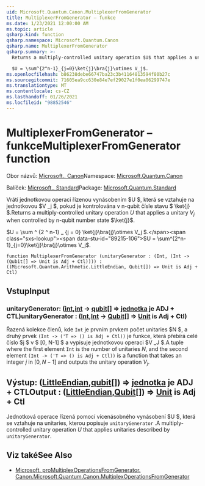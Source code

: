 ```yaml
---
uid: Microsoft.Quantum.Canon.MultiplexerFromGenerator
title: MultiplexerFromGenerator – funkce
ms.date: 1/23/2021 12:00:00 AM
ms.topic: article
qsharp.kind: function
qsharp.namespace: Microsoft.Quantum.Canon
qsharp.name: MultiplexerFromGenerator
qsharp.summary: >-
  Returns a multiply-controlled unitary operation $U$ that applies a unitary $V_j$ when controlled by n-qubit number state $\ket{j}$.

  $U = \sum^{2^n-1}_{j=0}\ket{j}\bra{j}\otimes V_j$.
ms.openlocfilehash: b86238debe66747ba23c3b41164813594f80b27c
ms.sourcegitcommit: 71605ea9cc630e84e7ef29027e1f0ea06299747e
ms.translationtype: MT
ms.contentlocale: cs-CZ
ms.lasthandoff: 01/26/2021
ms.locfileid: "98852546"
---
```

# <a name="multiplexerfromgenerator-function"></a><span data-ttu-id="89215-102">MultiplexerFromGenerator – funkce</span><span class="sxs-lookup"><span data-stu-id="89215-102">MultiplexerFromGenerator function</span></span>

<span data-ttu-id="89215-103">Obor názvů: [Microsoft.. Canon](xref:Microsoft.Quantum.Canon)</span><span class="sxs-lookup"><span data-stu-id="89215-103">Namespace: [Microsoft.Quantum.Canon](xref:Microsoft.Quantum.Canon)</span></span>

<span data-ttu-id="89215-104">Balíček: [Microsoft.. Standard](https://nuget.org/packages/Microsoft.Quantum.Standard)</span><span class="sxs-lookup"><span data-stu-id="89215-104">Package: [Microsoft.Quantum.Standard](https://nuget.org/packages/Microsoft.Quantum.Standard)</span></span>


<span data-ttu-id="89215-105">Vrátí jednotkovou operaci řízenou vynásobením $U $, která se vztahuje na jednotkovou $V _j $, pokud je kontrolována v n-qubit čísle stavu $ \ket{j} $.</span><span class="sxs-lookup"><span data-stu-id="89215-105">Returns a multiply-controlled unitary operation $U$ that applies a unitary $V_j$ when controlled by n-qubit number state $\ket{j}$.</span></span>

<span data-ttu-id="89215-106">$U = \sum ^ {2 ^ n-1} _ {j = 0} \ket{j}\bra{j}\otimes V_j $.</span><span class="sxs-lookup"><span data-stu-id="89215-106">$U = \sum^{2^n-1}_{j=0}\ket{j}\bra{j}\otimes V_j$.</span></span>

```qsharp
function MultiplexerFromGenerator (unitaryGenerator : (Int, (Int -> (Qubit[] => Unit is Adj + Ctl)))) : ((Microsoft.Quantum.Arithmetic.LittleEndian, Qubit[]) => Unit is Adj + Ctl)
```


## <a name="input"></a><span data-ttu-id="89215-107">Vstup</span><span class="sxs-lookup"><span data-stu-id="89215-107">Input</span></span>

### <a name="unitarygenerator--intint---qubit--unit--is-adj--ctl"></a><span data-ttu-id="89215-108">unitaryGenerator: ([int](xref:microsoft.quantum.lang-ref.int),[int](xref:microsoft.quantum.lang-ref.int) -> [qubit](xref:microsoft.quantum.lang-ref.qubit)[] => [jednotka](xref:microsoft.quantum.lang-ref.unit)  je ADJ + CTL)</span><span class="sxs-lookup"><span data-stu-id="89215-108">unitaryGenerator : ([Int](xref:microsoft.quantum.lang-ref.int),[Int](xref:microsoft.quantum.lang-ref.int) -> [Qubit](xref:microsoft.quantum.lang-ref.qubit)[] => [Unit](xref:microsoft.quantum.lang-ref.unit)  is Adj + Ctl)</span></span>

<span data-ttu-id="89215-109">Řazená kolekce členů, kde `Int` je prvním prvkem počet unitaries $N $, a druhý prvek `(Int -> ('T => () is Adj + Ctl))` je funkce, která přebírá celé číslo $j $ v $ [0, N-1] $ a vypisuje jednotkovou operaci $V _J $.</span><span class="sxs-lookup"><span data-stu-id="89215-109">A tuple where the first element `Int` is the number of unitaries $N$, and the second element `(Int -> ('T => () is Adj + Ctl))` is a function that takes an integer $j$ in $[0,N-1]$ and outputs the unitary operation $V_j$.</span></span>



## <a name="output--littleendianqubit--unit--is-adj--ctl"></a><span data-ttu-id="89215-110">Výstup: ([LittleEndian](xref:Microsoft.Quantum.Arithmetic.LittleEndian),[qubit](xref:microsoft.quantum.lang-ref.qubit)[]) => [jednotka](xref:microsoft.quantum.lang-ref.unit)  je ADJ + CTL</span><span class="sxs-lookup"><span data-stu-id="89215-110">Output : ([LittleEndian](xref:Microsoft.Quantum.Arithmetic.LittleEndian),[Qubit](xref:microsoft.quantum.lang-ref.qubit)[]) => [Unit](xref:microsoft.quantum.lang-ref.unit)  is Adj + Ctl</span></span>

<span data-ttu-id="89215-111">Jednotková operace řízená pomocí vícenásobného vynásobení $U $, která se vztahuje na unitaries, kterou popisuje `unitaryGenerator` .</span><span class="sxs-lookup"><span data-stu-id="89215-111">A multiply-controlled unitary operation $U$ that applies unitaries described by `unitaryGenerator`.</span></span>

## <a name="see-also"></a><span data-ttu-id="89215-112">Viz také</span><span class="sxs-lookup"><span data-stu-id="89215-112">See Also</span></span>

- [<span data-ttu-id="89215-113">Microsoft. proMultiplexOperationsFromGenerator. Canon.</span><span class="sxs-lookup"><span data-stu-id="89215-113">Microsoft.Quantum.Canon.MultiplexOperationsFromGenerator</span></span>](xref:Microsoft.Quantum.Canon.MultiplexOperationsFromGenerator)